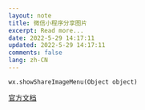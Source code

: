 ```yaml
---
layout: note
title: 微信小程序分享图片
excerpt: Read more...
date: 2022-5-29 14:17:11
updated: 2022-5-29 14:17:11
comments: false
lang: zh-CN
---
```


`wx.showShareImageMenu(Object object)`

[官方文档](https://developers.weixin.qq.com/miniprogram/dev/api/share/wx.showShareImageMenu.html)
  